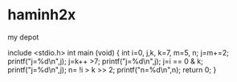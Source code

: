 haminh2x
========

my depot

include <stdio.h>
int main (void)
{
  int i=0, j,k, k=7, m=5, n;
  j=m+=2;
  printf("j=%d\n",j);
  j=k++ >7;
  printf("j=%d\n",j);
  j=i == 0 & k;
  printf("j=%d\n",j);
  n= !i > k >> 2;
  printf("n=%d\n",n);
  return 0;
}
